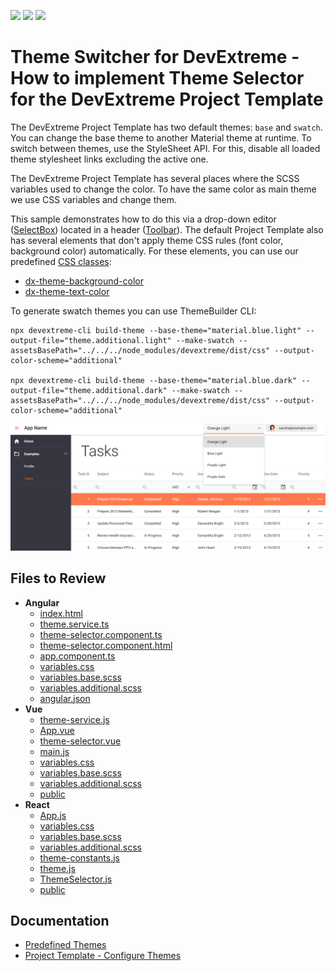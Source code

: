 <!-- default badges list -->
![](https://img.shields.io/endpoint?url=https://codecentral.devexpress.com/api/v1/VersionRange/525731085/22.1.3%2B)
[![](https://img.shields.io/badge/Open_in_DevExpress_Support_Center-FF7200?style=flat-square&logo=DevExpress&logoColor=white)](https://supportcenter.devexpress.com/ticket/details/T1109715)
[![](https://img.shields.io/badge/📖_How_to_use_DevExpress_Examples-e9f6fc?style=flat-square)](https://docs.devexpress.com/GeneralInformation/403183)
<!-- default badges end -->

# Theme Switcher for DevExtreme - How to implement Theme Selector for the DevExtreme Project Template

The DevExtreme Project Template has two default themes: `base` and `swatch`. You can change the base theme to another Material theme at runtime. To switch between themes, use the StyleSheet API. For this, disable all loaded theme stylesheet links excluding the active one. 

The DevExtreme Project Template has several places where the SCSS variables used to change the color. To have the same color as main theme we use CSS variables and change them.

This sample demonstrates how to do this via a drop-down editor ([SelectBox](https://js.devexpress.com/Documentation/ApiReference/UI_Components/dxSelectBox/)) located in a header ([Toolbar](https://js.devexpress.com/Documentation/ApiReference/UI_Components/dxToolbar/)). The default Project Template also has several elements that don't apply theme CSS rules (font color, background color) automatically. For these elements, you can use our predefined [CSS classes](https://js.devexpress.com/Documentation/ApiReference/UI_Components/CSS_Classes/):

- [dx-theme-background-color](https://js.devexpress.com/Documentation/ApiReference/UI_Components/CSS_Classes/#dx-theme-background-color)
- [dx-theme-text-color](https://js.devexpress.com/Documentation/ApiReference/UI_Components/CSS_Classes/#dx-theme-text-color)

To generate swatch themes you can use ThemeBuilder CLI:

```
npx devextreme-cli build-theme --base-theme="material.blue.light" --output-file="theme.additional.light" --make-swatch --assetsBasePath="../../../node_modules/devextreme/dist/css" --output-color-scheme="additional"

npx devextreme-cli build-theme --base-theme="material.blue.dark" --output-file="theme.additional.dark" --make-swatch --assetsBasePath="../../../node_modules/devextreme/dist/css" --output-color-scheme="additional"
```

<div align="center"><img alt="Selector for DevExtreme - How to implement Theme Selector for the DevExtreme Project Template" src="theme-selector-for-template.png" /></div>

## Files to Review

- **Angular**
    - [index.html](angular/src/index.html)
    - [theme.service.ts](angular/src/app/shared/services/theme.service.ts)
    - [theme-selector.component.ts](angular/src/app/shared/components/theme-selector/theme-selector.component.ts)
    - [theme-selector.component.html](angular/src/app/shared/components/theme-selector/theme-selector.component.html)
    - [app.component.ts](angular/src/app/app.component.ts)
    - [variables.css](angular/src/themes/generated/variables.css)
    - [variables.base.scss](angular/src/themes/generated/variables.base.scss)
    - [variables.additional.scss](angular/src/themes/generated/variables.additional.scss)
    - [angular.json](angular/angular.json)
 - **Vue**
    - [theme-service.js](vue/src/services/theme-service.js)
    - [App.vue](vue/src/App.vue)
    - [theme-selector.vue](vue/src/components/theme-selector.vue)
    - [main.js](vue/src/main.js)
    - [variables.css](vue/src/themes/generated/variables.css)
    - [variables.base.scss](vue/src/themes/generated/variables.base.scss)
    - [variables.additional.scss](vue/src/themes/generated/variables.additional.scss)
    - [public](vue/public)
 - **React**
    - [App.js](react/src/App.js)
    - [variables.css](react/src/themes/generated/variables.css)
    - [variables.base.scss](react/src/themes/generated/variables.base.scss)
    - [variables.additional.scss](react/src/themes/generated/variables.additional.scss)
    - [theme-constants.js](react/src/utils/theme-constants.js)
    - [theme.js](react/src/contexts/theme.js)
    - [ThemeSelector.js](react/src/components/theme-selector/ThemeSelector.js)
    - [public](react/public/)


## Documentation

- [Predefined Themes](https://js.devexpress.com/Documentation/Guide/Themes_and_Styles/Predefined_Themes/)
- [Project Template - Configure Themes](https://js.devexpress.com/Documentation/Guide/Angular_Components/Application_Template/#Configure_Themes)
